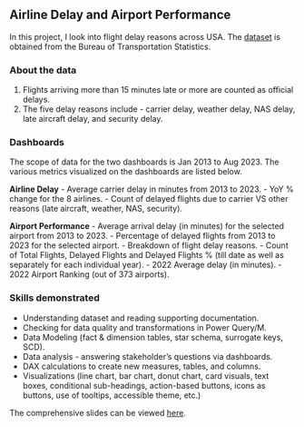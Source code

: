 ## Airline Delay and Airport Performance

In this project, I look into flight delay reasons across USA. The [dataset](https://www.transtats.bts.gov/ot_delay/OT_DelayCause1.asp?20=E) is obtained from the Bureau of Transportation Statistics. 

### About the data

 1. Flights arriving more than 15 minutes late or more are counted as official delays.
 2. The five delay reasons include - carrier delay, weather delay, NAS delay, late aircraft delay, and security delay.

### Dashboards

The scope of data for the two dashboards is Jan 2013 to Aug 2023. The various metrics visualized on the dashboards are listed below.

**Airline Delay**
	- Average carrier delay in minutes from 2013 to 2023.
	- YoY % change for the 8 airlines.
	- Count of delayed flights due to carrier VS other reasons (late aircraft, weather, NAS, security).
	
**Airport Performance**
	- Average arrival delay (in minutes) for the selected airport from 2013 to 2023.
	- Percentage of delayed flights from 2013 to 2023 for the selected airport.
	- Breakdown of flight delay reasons.
	- Count of Total Flights, Delayed Flights and Delayed Flights % (till date as well as separately for each individual year).
	- 2022 Average delay (in minutes).
	- 2022 Airport Ranking (out of 373 airports). 

### Skills demonstrated

 - Understanding dataset and reading supporting documentation.
 - Checking for data quality and transformations in Power Query/M.
 - Data Modeling (fact & dimension tables, star schema, surrogate keys, SCD).
 - Data analysis - answering stakeholder’s questions via dashboards.
 - DAX calculations to create new measures, tables, and columns. 
 - Visualizations (line chart, bar chart, donut chart, card visuals, text boxes, conditional sub-headings, action-based buttons, icons as buttons, use of tooltips, accessible theme, etc.) 

The comprehensive slides can be viewed [here](https://github.com/sarthakgirdhar/Personal-Projects/blob/master/Airline%20Delays%20and%20Airport%20Performance/Presentation%20slides.pdf). 
